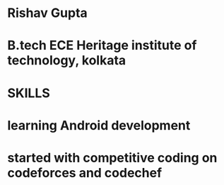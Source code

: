 # Rishav Gupta
# B.tech ECE Heritage institute of technology, kolkata

# SKILLS

# learning Android development
# started with competitive coding on codeforces and codechef
